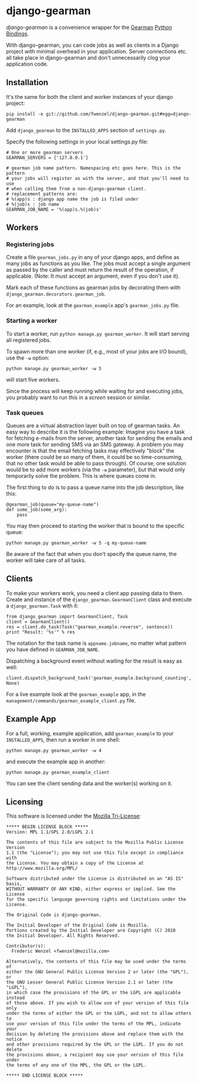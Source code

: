 django-gearman
==============

*django-gearman* is a convenience wrapper for the [Gearman][Gearman]
[Python Bindings][python-gearman].

With django-gearman, you can code jobs as well as clients in a Django project
with minimal overhead in your application. Server connections etc. all take
place in django-gearman and don't unnecessarily clog your application code.

[Gearman]: http://gearman.org
[python-gearman]: http://github.com/samuel/python-gearman

Installation
------------
It's the same for both the client and worker instances of your django project:

    pip install -e git://github.com/fwenzel/django-gearman.git#egg=django-gearman

Add ``django_gearman`` to the `INSTALLED_APPS` section of `settings.py`.

Specify the following settings in your local settings.py file:

    # One or more gearman servers
    GEARMAN_SERVERS = ['127.0.0.1']

    # gearman job name pattern. Namespacing etc goes here. This is the pattern
    # your jobs will register as with the server, and that you'll need to use
    # when calling them from a non-django-gearman client.
    # replacement patterns are:
    # %(app)s : django app name the job is filed under
    # %(job)s : job name
    GEARMAN_JOB_NAME = '%(app)s.%(job)s'

Workers
-------
### Registering jobs
Create a file `gearman_jobs.py` in any of your django apps, and define as many
jobs as functions as you like. The jobs must accept a single argument as
passed by the caller and must return the result of the operation, if
applicable. (Note: It must accept an argument, even if you don't use it).

Mark each of these functions as gearman jobs by decorating them with
`django_gearman.decorators.gearman_job`.

For an example, look at the `gearman_example` app's `gearman_jobs.py` file.

### Starting a worker
To start a worker, run `python manage.py gearman_worker`. It will start
serving all registered jobs.

To spawn more than one worker (if, e.g., most of your jobs are I/O bound),
use the `-w` option:

    python manage.py gearman_worker -w 5

will start five workers.

Since the process will keep running while waiting for and executing jobs,
you probably want to run this in a _screen_ session or similar.

### Task queues
Queues are a virtual abstraction layer built on top of gearman tasks. An
easy way to describe it is the following example: Imagine you have a task
for fetching e-mails from the server, another task for sending the emails
and one more task for sending SMS via an SMS gateway. A problem you may
encounter is that the email fetching tasks may effectively "block" the worker
(there could be so many of them, it could be so time-consuming, that no other
task would be able to pass through). Of course, one solution would be to add
more workers (via the ``-w`` parameter), but that would only temporarily
solve the problem. This is where queues come in.

The first thing to do is to pass a queue name into the job description, like
this:

    @gearman_job(queue="my-queue-name")
    def some_job(some_arg):
        pass
    
You may then proceed to starting the worker that is bound to the specific
queue:

    python manage.py gearman_worker -w 5 -q my-queue-name
    
Be aware of the fact that when you don't specify the queue name, the worker
will take care of all tasks.

Clients
-------
To make your workers work, you need a client app passing data to them. Create
and instance of the `django_gearman.GearmanClient` class and execute a
`django_gearman.Task` with it:

    from django_gearman import GearmanClient, Task
    client = GearmanClient()
    res = client.do_task(Task("gearman_example.reverse", sentence))
    print "Result: '%s'" % res

The notation for the task name is `appname.jobname`, no matter what pattern
you have defined in `GEARMAN_JOB_NAME`.

Dispatching a background event without waiting for the result is easy as well:

    client.dispatch_background_task('gearman_example.background_counting', None)

For a live example look at the `gearman_example` app, in the
`management/commands/gearman_example_client.py` file.

Example App
-----------
For a full, working, example application, add `gearman_example` to your
`INSTALLED_APPS`, then run a worker in one shell:

    python manage.py gearman_worker -w 4

and execute the example app in another:

    python manage.py gearman_example_client

You can see the client sending data and the worker(s) working on it.

Licensing
---------
This software is licensed under the [Mozilla Tri-License][MPL]:

    ***** BEGIN LICENSE BLOCK *****
    Version: MPL 1.1/GPL 2.0/LGPL 2.1

    The contents of this file are subject to the Mozilla Public License Version
    1.1 (the "License"); you may not use this file except in compliance with
    the License. You may obtain a copy of the License at
    http://www.mozilla.org/MPL/

    Software distributed under the License is distributed on an "AS IS" basis,
    WITHOUT WARRANTY OF ANY KIND, either express or implied. See the License
    for the specific language governing rights and limitations under the
    License.

    The Original Code is django-gearman.

    The Initial Developer of the Original Code is Mozilla.
    Portions created by the Initial Developer are Copyright (C) 2010
    the Initial Developer. All Rights Reserved.

    Contributor(s):
      Frederic Wenzel <fwenzel@mozilla.com>

    Alternatively, the contents of this file may be used under the terms of
    either the GNU General Public License Version 2 or later (the "GPL"), or
    the GNU Lesser General Public License Version 2.1 or later (the "LGPL"),
    in which case the provisions of the GPL or the LGPL are applicable instead
    of those above. If you wish to allow use of your version of this file only
    under the terms of either the GPL or the LGPL, and not to allow others to
    use your version of this file under the terms of the MPL, indicate your
    decision by deleting the provisions above and replace them with the notice
    and other provisions required by the GPL or the LGPL. If you do not delete
    the provisions above, a recipient may use your version of this file under
    the terms of any one of the MPL, the GPL or the LGPL.

    ***** END LICENSE BLOCK *****

[MPL]: http://www.mozilla.org/MPL/
